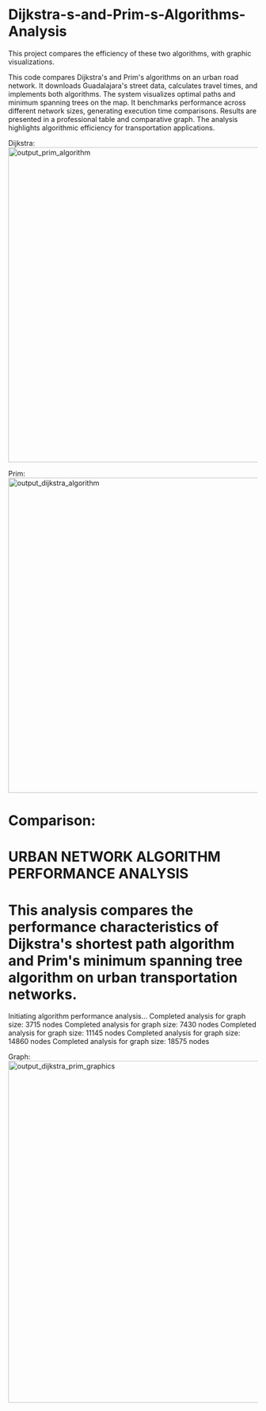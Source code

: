 # Dijkstra-s-and-Prim-s-Algorithms-Analysis
This project compares the efficiency of these two algorithms, with graphic visualizations.

This code compares Dijkstra's and Prim's algorithms on an urban road network. It downloads Guadalajara's street data, calculates travel times, and implements both algorithms. The system visualizes optimal paths and minimum spanning trees on the map. It benchmarks performance across different network sizes, generating execution time comparisons. Results are presented in a professional table and comparative graph. The analysis highlights algorithmic efficiency for transportation applications.

Dijkstra:
<img width="607" height="636" alt="output_prim_algorithm" src="https://github.com/user-attachments/assets/ca04ac4d-f99a-4cb3-ba17-15e818f4f4d9" />

Prim:
<img width="607" height="636" alt="output_dijkstra_algorithm" src="https://github.com/user-attachments/assets/713298f9-0a25-44de-b693-4fc6caa69a87" />

Comparison:
======================================================================
URBAN NETWORK ALGORITHM PERFORMANCE ANALYSIS
======================================================================
This analysis compares the performance characteristics of
Dijkstra's shortest path algorithm and Prim's minimum
spanning tree algorithm on urban transportation networks.
======================================================================
Initiating algorithm performance analysis...
Completed analysis for graph size: 3715 nodes
Completed analysis for graph size: 7430 nodes
Completed analysis for graph size: 11145 nodes
Completed analysis for graph size: 14860 nodes
Completed analysis for graph size: 18575 nodes

Graph:
<img width="1184" height="690" alt="output_dijkstra_prim_graphics" src="https://github.com/user-attachments/assets/4e5325df-1618-4f37-9396-0f13c16b283b" />
